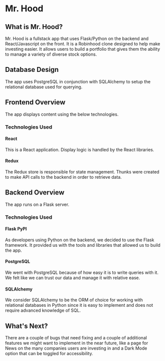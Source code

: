 # Mr. Hood

## What is Mr. Hood?
Mr. Hood is a fullstack app that uses Flask/Python on the backend and React/Javascript on the front. It is a Robinhood clone designed to help make investing easier. It allows users to build a portfolio that gives them the ability to manage a variety of diverse stock options.

## Database Design
The app uses PostgreSQL in conjunction with SQLAlchemy to setup the relational database used for querying.

## Frontend Overview
The app displays content using the below technologies.

### Technologies Used

#### React
This is a React application. Display logic is handled by the React libraries.

#### Redux
The Redux store is responsible for state management. Thunks were created to make API calls to the backend in order to retrieve data.

## Backend Overview
The app runs on a Flask server.

### Technologies Used

#### Flask PyPI
As developers using Python on the backend, we decided to use the Flask framework. It provided us with the tools and libraries that allowed us to build the app.

#### PostgreSQL
We went with PostgreSQL because of how easy it is to write queries with it. We felt like we can trust our data and manage it with relative ease.

#### SQLAlchemy
We consider SQLAlchemy to be the ORM of choice for working with relational databases in Python since it is easy to implement and does not require advanced knowledge of SQL.

## What's Next?
There are a couple of bugs that need fixing and a couple of additional features we might want to implement in the near future, like a page for News on the many companies users are investing in and a Dark Mode option that can be toggled for accessibility.
